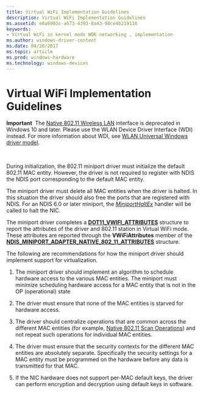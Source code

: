 ```yaml
---
title: Virtual WiFi Implementation Guidelines
description: Virtual WiFi Implementation Guidelines
ms.assetid: e8a6903c-a673-4393-8a43-98ce4b219116
keywords:
- Virtual WiFi in kernel mode WDK networking , implementation
ms.author: windows-driver-content
ms.date: 04/20/2017
ms.topic: article
ms.prod: windows-hardware
ms.technology: windows-devices
---
```


# Virtual WiFi Implementation Guidelines


**Important**  The [Native 802.11 Wireless LAN](native-802-11-wireless-lan4.md) interface is deprecated in Windows 10 and later. Please use the WLAN Device Driver Interface (WDI) instead. For more information about WDI, see [WLAN Universal Windows driver model](wifi-universal-driver-model.md).

 

During initialization, the 802.11 miniport driver must initialize the default 802.11 MAC entity. However, the driver is not required to register with NDIS the NDIS port corresponding to the default MAC entity.

The miniport driver must delete all MAC entities when the driver is halted. In this situation the driver should also free the ports that are registered with NDIS. For an NDIS 6.0 or later miniport, the [*MiniportHaltEx*](https://msdn.microsoft.com/library/windows/hardware/ff559388) handler will be called to halt the NIC.

The miniport driver completes a [**DOT11\_VWIFI\_ATTRIBUTES**](https://msdn.microsoft.com/library/windows/hardware/ff548808) structure to report the attributes of the driver and 802.11 station in Virtual WiFi mode. These attributes are reported through the **VWiFiAttributes** member of the [**NDIS\_MINIPORT\_ADAPTER\_NATIVE\_802\_11\_ATTRIBUTES**](https://msdn.microsoft.com/library/windows/hardware/ff565926) structure.

The following are recommendations for how the miniport driver should implement support for virtualization.

1.  The miniport driver should implement an algorithm to schedule hardware access to the various MAC entities. The miniport must minimize scheduling hardware access for a MAC entity that is not in the OP (operational) state

2.  The driver must ensure that none of the MAC entities is starved for hardware access.

3.  The driver should centralize operations that are common across the different MAC entities (for example, [Native 802.11 Scan Operations](native-802-11-scan-operations.md)) and not repeat such operations for individual MAC entities.

4.  The driver must ensure that the security contexts for the different MAC entities are absolutely separate. Specifically the security settings for a MAC entity must be programmed on the hardware before any data is transmitted for that MAC.

5.  If the NIC hardware does not support per-MAC default keys, the driver can perform encryption and decryption using default keys in software.

 

 





